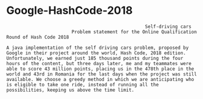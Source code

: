 # Google-HashCode-2018
                                                       Self-driving cars 
                            Problem statement for the Online Qualification Round of Hash Code 2018
                             
    A java implementation of the self driving cars problem, proposed by Google in their project around the world, Hash Code, 2018 edition. Unfortunately, we earned just 185 thousand points during the four hours of the content, but three days later, me and my teammates were able to score 43 million points, placing us in the 478th place in the world and 43rd in Romania for the last days when the project was still available. We choose a greedy method in which we are anticipating who is eligible to take one ride, instead of running all the possibilities, keeping us above the time limit.
